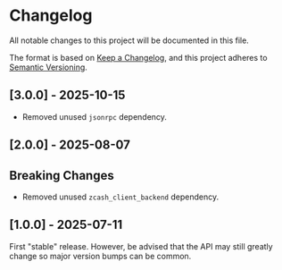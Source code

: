 # Changelog

All notable changes to this project will be documented in this file.

The format is based on [Keep a Changelog](https://keepachangelog.com/en/1.0.0/),
and this project adheres to [Semantic Versioning](https://semver.org/spec/v2.0.0.html).

## [3.0.0] - 2025-10-15

- Removed unused `jsonrpc` dependency.

## [2.0.0] - 2025-08-07

## Breaking Changes

- Removed unused `zcash_client_backend` dependency.

## [1.0.0] - 2025-07-11

First "stable" release. However, be advised that the API may still greatly
change so major version bumps can be common.

